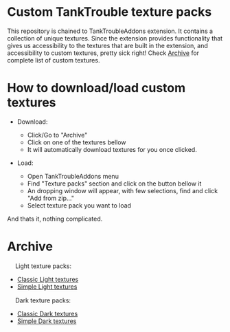 # Custom TankTrouble texture packs
This repository is chained to TankTroubleAddons extension. It contains a collection of unique textures. Since the extension provides functionality that gives us accessibility to the textures that are built in the extension, and accessibility to custom textures, pretty sick right! Check [Archive](https://github.com/kamarov-therussiantank/custom-tanktrouble-texturepacks/blob/main/README.md#archive) for complete list of custom textures.

# How to download/load custom textures
- Download:
  - Click/Go to "Archive"
  - Click on one of the textures bellow
  - It will automatically download textures for you once clicked.
 
- Load:
  - Open TankTroubleAddons menu
  - Find "Texture packs" section and click on the button bellow it
  - An dropping window will appear, with few selections, find and click "Add from zip..."
  - Select texture pack you want to load
 
And thats it, nothing complicated.

# Archive
<div><img src="https://raw.githubusercontent.com/kamarov-therussiantank/custom-tanktrouble-texturepacks/refs/heads/main/tex-buttons/light-textures.png" style="width: 15px"> Light texture packs:<div/>

  - [Classic Light textures](https://github.com/kamarov-therussiantank/custom-tanktrouble-texturepacks/raw/refs/heads/main/texturepacks/classic-light-texturepack.zip)
  - [Simple Light textures](https://github.com/kamarov-therussiantank/custom-tanktrouble-texturepacks/raw/refs/heads/main/texturepacks/simple-light-texturepack.zip)
   
<div><img src="https://raw.githubusercontent.com/kamarov-therussiantank/custom-tanktrouble-texturepacks/refs/heads/main/tex-buttons/dark-textures.png" style="width: 15px"> Dark texture packs:<div/>
   
  - [Classic Dark textures](https://github.com/kamarov-therussiantank/custom-tanktrouble-texturepacks/raw/refs/heads/main/texturepacks/classic-dark-texturepack.zip)
  - [Simple Dark textures](https://github.com/kamarov-therussiantank/custom-tanktrouble-texturepacks/raw/refs/heads/main/texturepacks/simple-dark-texturepack.zip)
